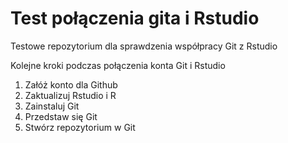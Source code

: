 # Test połączenia gita i Rstudio

Testowe repozytorium dla sprawdzenia współpracy Git z Rstudio

Kolejne kroki podczas połączenia konta Git i Rstudio

1.  Załóż konto dla Github
2.  Zaktualizuj Rstudio i R
3.  Zainstaluj Git
4.  Przedstaw się Git
5.  Stwórz repozytorium w Git
